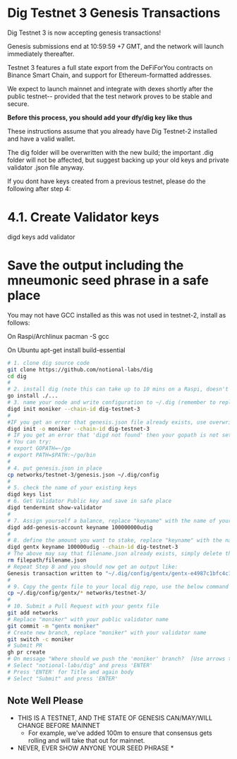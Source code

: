 # Dig Testnet 3 Genesis Transactions

Dig Testnet 3 is now accepting genesis transactions!

Genesis submissions end at 10:59:59 +7 GMT, and the network will launch immediately thereafter. 

Testnet 3 features a full state export from the DeFiForYou contracts on Binance Smart Chain, and support for Ethereum-formatted addresses.

We expect to launch mainnet and integrate with dexes shortly after the public testnet-- provided that the test network proves to be stable and secure.


**Before this process, you should add your dfy/dig key like thus**

These instructions assume that you already have Dig Testnet-2 installed and have a valid wallet. 

The dig folder will be overwritten with the new build; the important .dig folder will not be affected, but suggest backing up your old keys and private validator .json file anyway.

If you dont have keys created from a previous testnet, please do the following after step 4:

# 4.1. Create Validator keys
digd keys add validator
# Save the output including the mneumonic seed phrase in a safe place


You may not have GCC installed as this was not used in testnet-2, install as follows:

On Raspi/Archlinux
pacman -S gcc

On Ubuntu
apt-get install build-essential

```bash
# 1. clone dig source code
git clone https://github.com/notional-labs/dig
cd dig
#
# 2. install dig (note this can take up to 10 mins on a Raspi, doesn't always show progress, be patient)
go install ./...
# 3. name your node and write configuration to ~/.dig (remember to replace "moniker" with your public validator name)
digd init moniker --chain-id dig-testnet-3
#
#IF you get an error that genesis.json file already exists, use overwrite flag
digd init -o moniker --chain-id dig-testnet-3
# IF you get an error that 'digd not found' then your gopath is not setup properly.
# You can try:
# export GOPATH=~/go
# export PATH=$PATH:~/go/bin
#
# 4. put genesis.json in place
cp networks/testnet-3/genesis.json ~/.dig/config
#
# 5. check the name of your existing keys
digd keys list
# 6. Get Validator Public key and save in safe place
digd tendermint show-validator
#
# 7. Assign yourself a balance, replace "keyname" with the name of your keys from step 5
digd add-genesis-account keyname 100000000udig
#
# 8. define the amount you want to stake, replace "keyname" with the name of your keys from step 5
digd gentx keyname 100000udig --chain-id dig-testnet-3
# The above may say that filename.json already exists, simply delete this file by replacing the path and file name below:
rm filepath/filename.json
# Repeat Step 8 and you should now get an output like:
Genesis transaction written to "~/.dig/config/gentx/gentx-e4987c1bfc4c1135ddfd79ee0114e1212a747da3.json"
#
# 9. Copy the gentx file to your local dig repo, use the below command exactly as is
cp ~/.dig/config/gentx/* networks/testnet-3/
#
# 10. Submit a Pull Request with your gentx file
git add networks
# Replace "moniker" with your public validator name
git commit -m "gentx moniker"
# Create new branch, replace "moniker" with your validator name
git switch -c moniker
# Submit PR
gh pr create
# On message "Where should we push the 'moniker' branch?  [Use arrows to move, type to filter]"
# Select "notional-labs/dig" and press 'ENTER'
# Press 'ENTER' for Title and again body
# Select "Submit" and press 'ENTER'
```
## Note Well Please
* THIS IS A TESTNET, AND THE STATE OF GENESIS CAN/MAY/WILL CHANGE BEFORE MAINNET
  * For example, we've added 100m to ensure that consensus gets rolling and will take that out for mainnet.
* NEVER, EVER SHOW ANYONE YOUR SEED PHRASE
  * 
